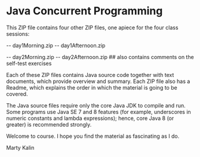 # Java Concurrent Programming

This ZIP file contains four other ZIP files, one apiece for the four class sessions:

   -- day1Morning.zip
   -- day1Afternoon.zip

   -- day2Morning.zip
   -- day2Afternoon.zip  ## also contains comments on the self-test exercises

Each of these ZIP files contains Java source code together with text documents,
which provide overview and summary. Each ZIP file also has a Readme, which explains
the order in which the material is going to be covered.

The Java source files require only the core Java JDK to compile and run. Some programs
use Java SE 7 and 8 features (for example, underscores in numeric constants and lambda
expressions); hence, core Java 8 (or greater) is recommended strongly.

Welcome to course. I hope you find the material as fascinating as I do.

Marty Kalin

